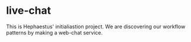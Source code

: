 # live-chat

This is Hephaestus' initialiastion project. We are discovering our workflow patterns by making a web-chat service.
